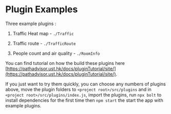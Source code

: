 # Plugin Examples

Three example plugins :

1. Traffic Heat map - `./Traffic`

2. Traffic route - `./TrafficRoute`

3. People count and air quality - `./RoomInfo`

You can find tutorial on how the build these plugins here [https://pathadvisor.ust.hk/docs/pluginTutorial/site/](https://pathadvisor.ust.hk/docs/pluginTutorial/site/).

If you just want to  try them quickly, you can choose any numbers of plugins above, move the plugin folders to `<project root>/src/plugins` and in `<project root>/src/plugins/index.js`, import the plugins, run `npx bolt` to install dependencies for the first time then `npm start` the start the app with example plugins.
